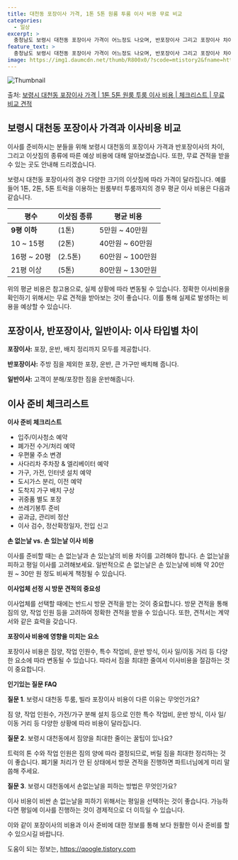 ```yaml
---
title: 대천동 포장이사 가격, 1톤 5톤 원룸 투룸 이사 비용 무료 비교
categories:
  - 일상
excerpt: >
  충청남도 보령시 대천동 포장이사 가격이 어느정도 나오며, 반포장이사 그리고 포장이사 차이점을 알아보겠습니다. 1톤 2톤 5톤 원룸 투룸 경우 이사 비용은 어느정도 되며, 어디서 무료 비교 견적을 받아 보실 수 있는지 간단한 이사 체크리스트와 함께 알아보겠습니다.보령시 대천동 포장이사 가격 무료 살펴보기 👈 클릭보령시 대천동 포장이사 평균 이사 비용평수보령시 대천동 평균 이사 비용원룸 이사9평 이하 (1톤)5만원 ~ 40만원투룸 이사10 ~ 15평 (2톤)40만원 ~ 60만원투룸/쓰리룸 이사16평 ~ 20평 (2.5톤)60만원 ~ 100만원쓰리룸 이사21평 (5톤) ~80만원 ~ 130만원우리집 무료 이사견적 받기 👈 클릭포장이사, 반포장이사, 일반이사: 이사 타입별 차이각각의 서비스 범위와 특징을 알..
feature_text: >
  충청남도 보령시 대천동 포장이사 가격이 어느정도 나오며, 반포장이사 그리고 포장이사 차이점을 알아보겠습니다. 1톤 2톤 5톤 원룸 투룸 경우 이사 비용은 어느정도 되며, 어디서 무료 비교 견적을 받아 보실 수 있는지 간단한 이사 체크리스트와 함께 알아보겠습니다.보령시 대천동 포장이사 가격 무료 살펴보기 👈 클릭보령시 대천동 포장이사 평균 이사 비용평수보령시 대천동 평균 이사 비용원룸 이사9평 이하 (1톤)5만원 ~ 40만원투룸 이사10 ~ 15평 (2톤)40만원 ~ 60만원투룸/쓰리룸 이사16평 ~ 20평 (2.5톤)60만원 ~ 100만원쓰리룸 이사21평 (5톤) ~80만원 ~ 130만원우리집 무료 이사견적 받기 👈 클릭포장이사, 반포장이사, 일반이사: 이사 타입별 차이각각의 서비스 범위와 특징을 알..
image: https://img1.daumcdn.net/thumb/R800x0/?scode=mtistory2&fname=https%3A%2F%2Fblog.kakaocdn.net%2Fdn%2FbqB4bK%2FbtsHbj5kX3z%2Fy6wJKjKH9UKqNT5miVJlb0%2Fimg.webp
---
```


![Thumbnail](https://img1.daumcdn.net/thumb/R800x0/?scode=mtistory2&fname=https%3A%2F%2Fblog.kakaocdn.net%2Fdn%2FbqB4bK%2FbtsHbj5kX3z%2Fy6wJKjKH9UKqNT5miVJlb0%2Fimg.webp)

<p>출처: <a href="https://qoogle.tistory.com/8851" rel="dofollow">보령시 대천동 포장이사 가격 | 1톤 5톤 원룸 투룸 이사 비용 | 체크리스트 | 무료 비교 견적</a> </p>

## 보령시 대천동 포장이사 가격과 이사비용 비교

이사를 준비하시는 분들을 위해 보령시 대천동의 포장이사 가격과 반포장이사의 차이, 그리고 이삿짐의 종류에 따른 예상 비용에 대해
알아보겠습니다. 또한, 무료 견적을 받을 수 있는 곳도 안내해 드리겠습니다.

보령시 대천동 포장이사의 경우 다양한 크기의 이삿짐에 따라 가격이 달라집니다. 예를 들어 1톤, 2톤, 5톤 트럭을 이용하는 원룸부터
투룸까지의 경우 평균 이사 비용은 다음과 같습니다.

**평수** | **이삿짐 종류** | **평균 비용**  
---|---|---  
**9평 이하** | (1톤) | 5만원 ~ 40만원  
10 ~ 15평 | (2톤) | 40만원 ~ 60만원  
16평 ~ 20평 | (2.5톤) | 60만원 ~ 100만원  
21평 이상 | (5톤) | 80만원 ~ 130만원  
  
위의 평균 비용은 참고용으로, 실제 상황에 따라 변동될 수 있습니다. 정확한 이사비용을 확인하기 위해서는 무료 견적을 받아보는 것이
좋습니다. 이를 통해 실제로 발생하는 비용을 예상할 수 있습니다.

## 포장이사, 반포장이사, 일반이사: 이사 타입별 차이

**포장이사:** 포장, 운반, 배치 정리까지 모두를 제공합니다.

**반포장이사:** 주방 짐을 제외한 포장, 운반, 큰 가구만 배치해 줍니다.

**일반이사:** 고객이 분해/포장한 짐을 운반해줍니다.

## 이사 준비 체크리스트

**이사 준비 체크리스트**

  * 입주/이사청소 예약
  * 폐가전 수거/처리 예약
  * 우편물 주소 변경
  * 사다리차 주차장 & 엘리베이터 예약
  * 가구, 가전, 인터넷 설치 예약
  * 도시가스 분리, 이전 예약
  * 도착지 가구 배치 구상
  * 귀중품 별도 포장
  * 쓰레기봉투 준비
  * 공과금, 관리비 정산
  * 이사 검수, 정산확정일자, 전입 신고

**손 없는날 vs. 손 있는날 이사 비용**

이사를 준비할 때는 손 없는날과 손 있는날의 비용 차이를 고려해야 합니다. 손 없는날을 피하고 평일 이사를 고려해보세요. 일반적으로 손
없는날은 손 있는날에 비해 약 20만 원 ~ 30만 원 정도 비싸게 책정될 수 있습니다.

**이사업체 선정 시 방문 견적의 중요성**

이사업체를 선택할 때에는 반드시 방문 견적을 받는 것이 중요합니다. 방문 견적을 통해 짐의 양, 작업 인원 등을 고려하여 정확한 견적을 받을
수 있습니다. 또한, 견적서는 계약서와 같은 효력을 갖습니다.

**포장이사 비용에 영향을 미치는 요소**

포장이사 비용은 짐양, 작업 인원수, 특수 작업비, 운반 방식, 이사 일/이동 거리 등 다양한 요소에 따라 변동될 수 있습니다. 따라서 짐을
최대한 줄여서 이사비용을 절감하는 것이 중요합니다.

**인기있는 질문 FAQ**

**질문 1**. 보령시 대천동 투룸, 빌라 포장이사 비용이 다른 이유는 무엇인가요?

짐 양, 작업 인원수, 가전/가구 분해 설치 등으로 인한 특수 작업비, 운반 방식, 이사 일/이동 거리 등 다양한 상황에 따라 비용이
달라집니다.

**질문 2**. 보령시 대천동에서 짐양을 최대한 줄이는 꿀팁이 있나요?

트럭의 톤 수와 작업 인원은 짐의 양에 따라 결정되므로, 버릴 짐을 최대한 정리하는 것이 좋습니다. 폐기물 처리가 안 된 상태에서 방문
견적을 진행하면 파트너님에게 미리 말씀해 주세요.

**질문 3**. 보령시 대천동에서 손없는날을 피하는 방법은 무엇인가요?

이사 비용이 비싼 손 없는날을 피하기 위해서는 평일을 선택하는 것이 좋습니다. 가능하다면 평일에 이사를 진행하는 것이 경제적으로 더 이득일
수 있습니다.

이와 같이 포장이사의 비용과 이사 준비에 대한 정보를 통해 보다 원활한 이사 준비를 할 수 있으시길 바랍니다.



 

도움이 되는 정보는, <a href="https://qoogle.tistory.com" rel="dofollow">https://qoogle.tistory.com</a>


